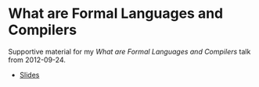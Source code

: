 What are Formal Languages and Compilers
=======================================

Supportive material for my *What are Formal Languages and Compilers* talk from 2012-09-24.

* [Slides](https://github.com/s3rvac/talks/raw/master/2012-09-24-What-are-Formal-Languages-and-Compilers/slides.pdf)
